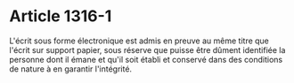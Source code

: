 # Article 1316-1

L'écrit sous forme électronique est admis en preuve au même titre que l'écrit sur support papier, sous réserve que puisse être dûment identifiée la personne dont il émane et qu'il soit établi et conservé dans des conditions de nature à en garantir l'intégrité.